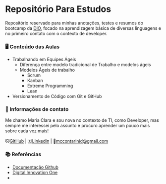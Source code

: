 # Repositório Para Estudos
Repositório reservado para minhas anotações, testes e resumos do bootcamp da [DIO](https://www.dio.me), focado na aprendizagem básica de diversas linguagens e no primeiro contato com o contexto de developer.

### 🖥 Conteúdo das Aulas 
- Trabalhando em Equipes Ágeis
  - Diferença entre modelo tradicional de Trabalho e modelos ágeis
  -  Modelos Ágeis de trabalho
     - Scrum
     - Kanban
     - Extreme Programming
     - Lean
- Versionamento de Código com Git e GitHub

### 👾 Informações de contato
Me chamo Maria Clara e sou nova no contexto de TI, como Developer, mas sempre me interessei pelo assunto e procuro aprender um pouco mais sobre cada vez mais!

🐱[GitHub](https://github.com/a-vortex) | 🈁[Linkedin](https://www.linkedin.com/in/mccontarinid/) | 📩mccontarinid@gmail.com

### 📚 Referências
- [Documentação Github](https://docs.github.com)
- [Digital Innovation One](https://www.dio.me)
- 
